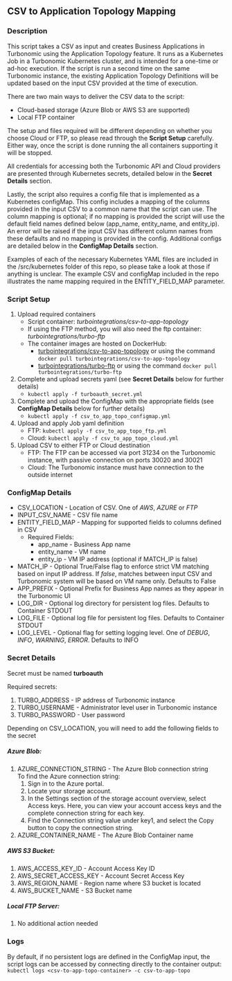 ## CSV to Application Topology Mapping

### Description
This script takes a CSV as input and creates Business Applications in Turbonomic using the Application Topology feature. It runs as a Kubernetes Job in a Turbonomic Kubernetes cluster, and is intended for a one-time or ad-hoc execution. If the script is run a second time on the same Turbonomic instance, the existing Application Topology Definitions will be updated based on the input CSV provided at the time of execution.

There are two main ways to deliver the CSV data to the script:

* Cloud-based storage (Azure Blob or AWS S3 are supported)
* Local FTP container  

The setup and files required will be different depending on whether you choose Cloud or FTP, so please read through the **Script Setup** carefully. Either way, once the script is done running the all containers supporting it will be stopped. 

All credentials for accessing both the Turbonomic API and Cloud providers are presented through Kubernetes secrets, detailed below in the **Secret Details** section.  

Lastly, the script also requires a config file that is implemented as a Kubernetes configMap. This config includes a mapping of the columns provided in the input CSV to a common name that the script can use. The column mapping is optional; if no mapping is provided the script will use the default field names defined below (app_name, entity_name, and entity_ip). An error will be raised if the input CSV has different column names from these defaults and no mapping is provided in the config. Additional configs are detailed below in the **ConfigMap Details** section.

Examples of each of the necessary Kubernetes YAML files are included in the /src/kubernetes folder of this repo, so please take a look at those if anything is unclear. The example CSV and configMap included in the repo illustrates the name mapping required in the ENTITY_FIELD_MAP parameter. 

### Script Setup    
1. Upload required containers
    * Script container: *turbointegrations/csv-to-app-topology*
    * If using the FTP method, you will also need the ftp container: *turbointegrations/turbo-ftp* 
    * The container images are hosted on DockerHub:
        * [turbointegrations/csv-to-app-topology](https://hub.docker.com/r/turbointegrations/csv-to-app-topology) or using the command `docker pull turbointegrations/csv-to-app-topology`
        * [turbointegrations/turbo-ftp](https://hub.docker.com/r/turbointegrations/turbo-ftp) or using the command `docker pull turbointegrations/turbo-ftp`
2. Complete and upload secrets yaml (see **Secret Details** below for further details)
    * `kubectl apply -f turboauth_secret.yml`
3. Complete and upload the ConfigMap with the appropriate fields (see **ConfigMap Details** below for further details)
    * `kubectl apply -f csv_to_app_topo_configmap.yml`
4. Upload and apply Job yaml definition
    * FTP: `kubectl apply -f csv_to_app_topo_ftp.yml`
    * Cloud: `kubectl apply -f csv_to_app_topo_cloud.yml`
5. Upload CSV to either FTP or Cloud destination
    * FTP: The FTP can be accessed via port 31234 on the Turbonomic instance, with passive connection on ports 30020 and 30021
    * Cloud: The Turbonomic instance must have connection to the outside internet

### ConfigMap Details  
* CSV_LOCATION - Location of CSV. One of *AWS*, *AZURE* or *FTP*
* INPUT_CSV_NAME - CSV file name
* ENTITY_FIELD_MAP - Mapping for supported fields to columns defined in CSV
    - Required Fields: 
        - app_name - Business App name
        - entity_name - VM name
        - entity_ip - VM IP address (optional if MATCH_IP is false) 
* MATCH_IP - Optional True/False flag to enforce strict VM matching based on input IP address. If *false*, matches between input CSV and Turbonomic system will be based on VM name only. Defaults to False
* APP_PREFIX - Optional Prefix for Business App names as they appear in the Turbonomic UI
* LOG_DIR - Optional log directory for persistent log files. Defaults to Container STDOUT
* LOG_FILE - Optional log file for persistent log files. Defaults to Container STDOUT
* LOG_LEVEL - Optional flag for setting logging level. One of *DEBUG*, *INFO*, *WARNING*, *ERROR*. Defaults to INFO

### Secret Details 
Secret must be named **turboauth**  

Required secrets:  
1. TURBO_ADDRESS - IP address of Turbonomic instance  
2. TURBO_USERNAME - Administrator level user in Turbonomic instance  
3. TURBO_PASSWORD - User password  

Depending on CSV_LOCATION, you will need to add the following fields to the secret 

##### Azure Blob:  
1. AZURE_CONNECTION_STRING - The Azure Blob connection string  
    To find the Azure connection string:
    1. Sign in to the Azure portal.
    2. Locate your storage account.
    3. In the Settings section of the storage account overview, select Access keys. Here, you can view your account access keys and the complete connection string for each key.
    4. Find the Connection string value under key1, and select the Copy button to copy the connection string.
2. AZURE_CONTAINER_NAME - The Azure Blob Container name

##### AWS S3 Bucket:
1. AWS_ACCESS_KEY_ID - Account Access Key ID
2. AWS_SECRET_ACCESS_KEY - Account Secret Access Key
3. AWS_REGION_NAME - Region name where S3 bucket is located
4. AWS_BUCKET_NAME - S3 Bucket name

##### Local FTP Server:
1. No additional action needed

### Logs
By default, if no persistent logs are defined in the ConfigMap input, the script logs can be accessed by connecting directly to the container output:  
    `kubectl logs <csv-to-app-topo-container> -c csv-to-app-topo`